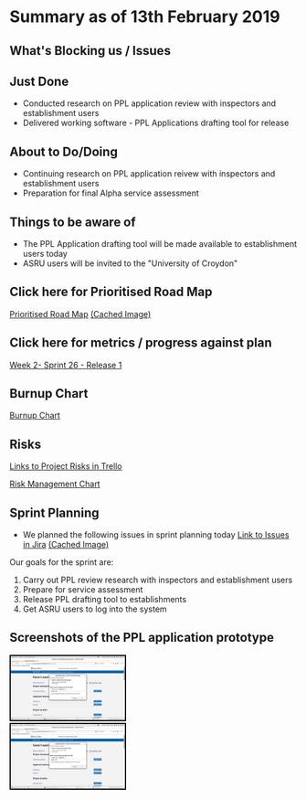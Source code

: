 # Summary as of 13th February 2019 
## What's Blocking us / Issues

## Just Done
* Conducted research on PPL application review with inspectors and establishment users
* Delivered working software - PPL Applications drafting tool for release

## About to Do/Doing
* Continuing research on PPL application reivew with inspectors and establishment users
* Preparation for final Alpha service assessment

## Things to be aware of
* The PPL Application drafting tool will be made available to establishment users today
* ASRU users will be invited to the "University of Croydon"
 
## Click here for Prioritised Road Map
[Prioritised Road Map](https://trello.com/b/p7x9hbPV/prioritised-roadmap)    [\(Cached Image\)](graphs/ASLRoadMap13022019.jpg)

## Click here for metrics / progress against plan
[Week 2- Sprint 26 - Release 1](graphs/progress13022019.png)

## Burnup Chart

[Burnup Chart](burnup13022019.md)

## Risks
[Links to Project Risks in Trello](https://trello.com/b/VuFuCL7t/risk-register-and-kpis-asl-delivery) 

[Risk Management Chart](graphs/risk13022019.png)

## Sprint Planning
* We planned the following issues in sprint planning today [Link to Issues in Jira](https://jira.digital.homeoffice.gov.uk/secure/RapidBoard.jspa?rapidView=261)    [\(Cached Image\)](graphs/sprint13022019.png)

Our goals for the sprint are:
1. Carry out PPL review research with inspectors and establishment users
2. Prepare for service assessment
3. Release PPL drafting tool to establishments
4. Get ASRU users to log into the system

## Screenshots of the PPL application prototype
<a href="graphs/proto1_13022019.png"><img src="graphs/proto1_13022019.png" alt="HTML5 Icon" width="200" style="border:2px solid black"></a>
<br>
<a href="graphs/proto2_13022019.png"><img src="graphs/proto2_13022019.png" alt="HTML5 Icon" width="200" style="border:2px solid black"></a>
<br>
